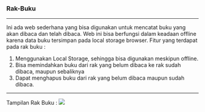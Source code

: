 ### Rak-Buku

---
Ini ada web sederhana yang bisa digunakan untuk mencatat buku yang akan dibaca dan telah dibaca.
Web ini bisa berfungsi dalam keadaan offline karena data buku tersimpan pada local storage browser. Fitur yang terdapat pada rak buku :

1. Menggunakan Local Storage, sehingga bisa digunakan meskipun offline.
2. Bisa memindahkan buku dari rak yang belum dibaca ke rak sudah dibaca, maupun sebaliknya
3. Dapat menghapus buku dari rak yang belum dibaca maupun sudah dibaca.

---
Tampilan Rak Buku : 
<img src="https://github.com/khairulhabibie/rak-buku/blob/main/assets/doc/rak-buku.png"/>
